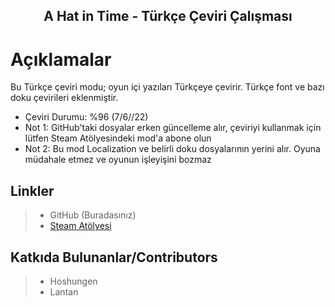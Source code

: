<h2 align="center"> A Hat in Time - Türkçe Çeviri Çalışması</h2>

# Açıklamalar
Bu Türkçe çeviri modu; oyun içi yazıları Türkçeye çevirir. Türkçe font ve bazı doku çevirileri eklenmiştir.

* Çeviri Durumu: %96 (7/6//22)
* Not 1: GitHub'taki dosyalar erken güncelleme alır, çeviriyi kullanmak için lütfen Steam Atölyesindeki mod'a abone olun
* Not 2: Bu mod Localization ve belirli doku dosyalarının yerini alır. Oyuna müdahale etmez ve oyunun işleyişini bozmaz

## Linkler
> * GitHub (Buradasınız)
> * [Steam Atölyesi](https://steamcommunity.com/sharedfiles/filedetails/?id=2066537900 "Steam Atölyesi")

## Katkıda Bulunanlar/Contributors
> * Hoshungen
> * Lantan
